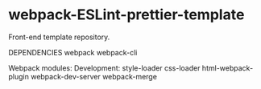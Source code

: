# webpack-ESLint-prettier-template

Front-end template repository.

DEPENDENCIES
webpack
webpack-cli

Webpack modules:
Development:
style-loader
css-loader
html-webpack-plugin
webpack-dev-server
webpack-merge
